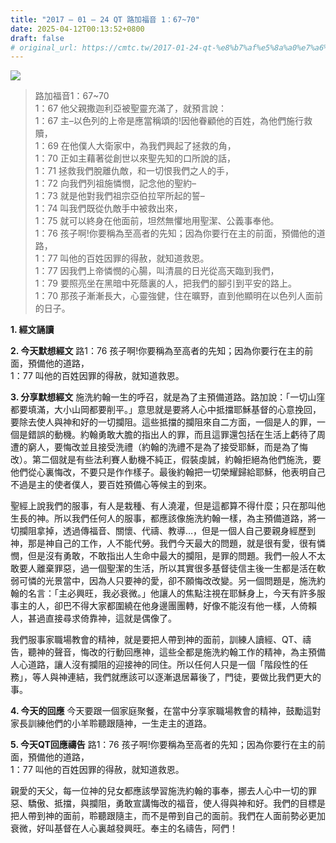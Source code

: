 ```yaml
---
title: "2017 – 01 – 24 QT 路加福音 1：67~70"
date: 2025-04-12T00:13:52+0800
draft: false
# original_url: https://cmtc.tw/2017-01-24-qt-%e8%b7%af%e5%8a%a0%e7%a6%8f%e9%9f%b31%ef%bc%9a6770
---
```


![](/images/qt.jpg)
> 路加福音1：67\~70  
> 1：67 他父親撒迦利亞被聖靈充滿了，就預言說：  
> 1：67 主–以色列的上帝是應當稱頌的!因他眷顧他的百姓，為他們施行救贖，  
> 1：69 在他僕人大衛家中，為我們興起了拯救的角，  
> 1：70 正如主藉著從創世以來聖先知的口所說的話，  
> 1：71 拯救我們脫離仇敵，和一切恨我們之人的手，  
> 1：72 向我們列祖施憐憫，記念他的聖約–  
> 1：73 就是他對我們祖宗亞伯拉罕所起的誓–  
> 1：74 叫我們既從仇敵手中被救出來，  
> 1：75 就可以終身在他面前，坦然無懼地用聖潔、公義事奉他。  
> 1：76 孩子啊!你要稱為至高者的先知；因為你要行在主的前面，預備他的道路，  
> 1：77 叫他的百姓因罪的得赦，就知道救恩。  
> 1：77 因我們上帝憐憫的心腸，叫清晨的日光從高天臨到我們，  
> 1：79 要照亮坐在黑暗中死蔭裏的人，把我們的腳引到平安的路上。  
> 1：70 那孩子漸漸長大，心靈強健，住在曠野，直到他顯明在以色列人面前的日子。

**1.  經文誦讀**

**2.  今天默想經文**
路1：76 孩子啊!你要稱為至高者的先知；因為你要行在主的前面，預備他的道路，  
1：77 叫他的百姓因罪的得赦，就知道救恩。

**3. 分享默想經文**
施洗約翰一生的呼召，就是為了主預備道路。路加說：「一切山窪都要填滿，大小山岡都要削平。」意思就是要將人心中抵擋耶穌基督的心意挽回，要除去使人與神和好的一切攔阻。這些抵擋的攔阻來自二方面，一個是人的罪，一個是錯誤的動機。約翰勇敢大膽的指出人的罪，而且這罪還包括在生活上虧待了周遭的窮人，要悔改並且接受洗禮（約翰的洗禮不是為了接受耶穌，而是為了悔改）。第二個就是有些法利賽人動機不純正，假裝虔誠，約翰拒絕為他們施洗，要他們從心裏悔改，不要只是作作樣子。最後約翰把一切榮耀歸給耶穌，他表明自己不過是主的使者僕人，要百姓預備心等候主的到來。

聖經上說我們的服事，有人是栽種、有人澆灌，但是這都算不得什麼；只在那叫他生長的神。所以我們任何人的服事，都應該像施洗約翰一樣，為主預備道路，將一切攔阻拿掉，透過傳福音、關懷、代禱、教導…，但是一個人自己要親身經歷到神，那是神自己的工作，人不能代勞。我們今天最大的問題，就是很有愛，很有憐憫，但是沒有勇敢，不敢指出人生命中最大的攔阻，是罪的問題。我們一般人不太敢要人離棄罪惡，過一個聖潔的生活，所以其實很多基督徒信主後一生都是活在軟弱可憐的光景當中，因為人只要神的愛，卻不願悔改改變。另一個問題是，施洗約翰的名言：「主必興旺，我必衰微。」他讓人的焦點注視在耶穌身上，今天有許多服事主的人，卻巴不得大家都圍繞在他身邊團團轉，好像不能沒有他一樣，人倚賴人，甚過直接尋求倚靠神，這就是偶像了。

我們服事家職場教會的精神，就是要把人帶到神的面前，訓練人讀經、QT、禱告，聽神的聲音，悔改的行動回應神，這些全都是施洗約翰工作的精神，為主預備人心道路，讓人沒有攔阻的迎接神的同住。所以任何人只是一個「階段性的任務」，等人與神連結，我們就應該可以逐漸退居幕後了，門徒，要做比我們更大的事。

**4. 今天的回應**
今天要跟一個家庭聚餐，在當中分享家職場教會的精神，鼓勵這對家長訓練他們的小羊聆聽跟隨神，一生走主的道路。

**5. 今天QT回應禱告**
路1：76 孩子啊!你要稱為至高者的先知；因為你要行在主的前面，預備他的道路，  
1：77 叫他的百姓因罪的得赦，就知道救恩。

親愛的天父，每一位神的兒女都應該學習施洗約翰的事奉，挪去人心中一切的罪惡、驕傲、抵擋，與攔阻，勇敢宣講悔改的福音，使人得與神和好。我們的目標是把人帶到神的面前，聆聽跟隨主，而不是帶到自己的面前。我們在人面前勢必更加衰微，好叫基督在人心裏越發興旺。奉主的名禱告，阿們！
